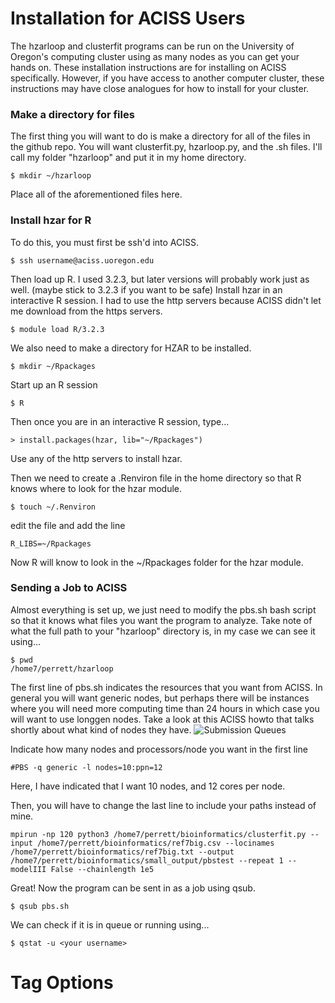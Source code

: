 # Installation for ACISS Users
The hzarloop and clusterfit programs can be run on the University of Oregon's computing cluster using as many nodes as you can get your hands on.  These installation instructions are for installing on ACISS specifically.  However, if you have access to another computer cluster, these instructions may have close analogues for how to install for your cluster.

### Make a directory for files
The first thing you will want to do is make a directory for all of the files in the github repo.  You will want clusterfit.py, hzarloop.py, and the .sh files.  I'll call my folder "hzarloop" and put it in my home directory.

`$ mkdir ~/hzarloop`

Place all of the aforementioned files here.

### Install hzar for R
To do this, you must first be ssh'd into ACISS.

`$ ssh username@aciss.uoregon.edu`

Then load up R.  I used 3.2.3, but later versions will probably work just as well. (maybe stick to 3.2.3 if you want to be safe)  Install hzar in an interactive R session.  I had to use the http servers because ACISS didn't let me download from the https servers.

`$ module load R/3.2.3`

We also need to make a directory for HZAR to be installed.

`$ mkdir ~/Rpackages`

Start up an R session

`$ R`

Then once you are in an interactive R session, type...

`> install.packages(hzar, lib="~/Rpackages")`

Use any of the http servers to install hzar.

Then we need to create a .Renviron file in the home directory so that R knows where to look for the hzar module.

`$ touch ~/.Renviron`

edit the file and add the line

`R_LIBS=~/Rpackages`

Now R will know to look in the ~/Rpackages folder for the hzar module.

### Sending a Job to ACISS
Almost everything is set up, we just need to modify the pbs.sh bash script so that it knows what files you want the program to analyze.  Take note of what the full path to your "hzarloop" directory is, in my case we can see it using...

```
$ pwd
/home7/perrett/hzarloop
```

The first line of pbs.sh indicates the resources that you want from ACISS.  In general you will want generic nodes, but perhaps there will be instances where you will need more computing time than 24 hours in which case you will want to use longgen nodes.  Take a look at this ACISS howto that talks shortly about what kind of nodes they have. ![Submission Queues](http://aciss-computing.uoregon.edu/2013/09/04/how-to-submission-queues/)

Indicate how many nodes and processors/node you want in the first line

`#PBS -q generic -l nodes=10:ppn=12`

Here, I have indicated that I want 10 nodes, and 12 cores per node.

Then, you will have to change the last line to include your paths instead of mine.

`mpirun -np 120 python3 /home7/perrett/bioinformatics/clusterfit.py --input /home7/perrett/bioinformatics/ref7big.csv --locinames /home7/perrett/bioinformatics/ref7big.txt --output /home7/perrett/bioinformatics/small_output/pbstest --repeat 1 --modelIII False --chainlength 1e5`

Great!  Now the program can be sent in as a job using qsub.

`$ qsub pbs.sh`

We can check if it is in queue or running using...

`$ qstat -u <your username>`

# Tag Options